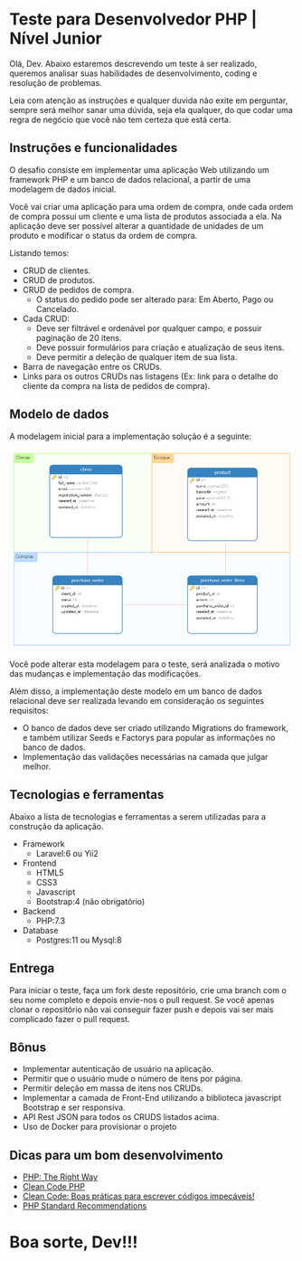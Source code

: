 # Teste para Desenvolvedor PHP | Nível Junior

Olá, Dev.  Abaixo estaremos descrevendo um teste á ser realizado, queremos analisar suas habilidades de desenvolvimento, coding e resolução de problemas. 

Leia com atenção as instruções e qualquer duvida não exite em perguntar, sempre será melhor sanar uma dúvida, seja ela qualquer, do que codar uma regra de negócio que você não tem certeza que está certa. 

## Instruções e funcionalidades

O desafio consiste em implementar uma aplicação Web utilizando um framework PHP e um banco de dados relacional, a partir de uma modelagem de dados inicial.

Você vai criar uma aplicação para uma ordem de compra, onde cada ordem de compra possui um cliente e uma lista de produtos associada a ela. Na aplicação deve ser possível alterar a quantidade de unidades de um produto e modificar o status da ordem de compra.

Listando temos:
- CRUD de clientes.
- CRUD de produtos.
- CRUD de pedidos de compra.
  - O status do pedido pode ser alterado para: Em Aberto, Pago ou Cancelado.
- Cada CRUD:
  - Deve ser filtrável e ordenável por qualquer campo, e possuir paginação de 20 itens.
  - Deve possuir formulários para criação e atualização de seus itens.
  - Deve permitir a deleção de qualquer item de sua lista.
- Barra de navegação entre os CRUDs.
- Links para os outros CRUDs nas listagens (Ex: link para o detalhe do cliente da compra na lista de pedidos de compra).

## Modelo de dados

A modelagem inicial para a implementação solução é a seguinte:

[![](./doc/model.png)]()

Você pode alterar esta modelagem para o teste, será analizada o motivo das mudanças e implementação das modificações.

Além disso, a implementação deste modelo em um banco de dados relacional deve ser realizada levando em consideração os seguintes requisitos:

- O banco de dados deve ser criado utilizando Migrations do framework, e também utilizar Seeds e Factorys para popular as informações no banco de dados.
- Implementação das validações necessárias na camada que julgar melhor. 

## Tecnologias e ferramentas

Abaixo a lista de tecnologias e ferramentas a serem utilizadas para a construção da aplicação.

- Framework
  - Laravel:6 ou Yii2
- Frontend
    - HTML5
    - CSS3
    - Javascript
    - Bootstrap:4 (não obrigatório)
- Backend
  - PHP:7.3
- Database
  - Postgres:11 ou Mysql:8  

## Entrega

Para iniciar o teste, faça um fork deste repositório, crie uma branch com o seu nome completo e depois envie-nos o pull request. Se você apenas clonar o repositório não vai conseguir fazer push e depois vai ser mais complicado fazer o pull request.

## Bônus

- Implementar autenticação de usuário na aplicação.
- Permitir que o usuário mude o número de itens por página.
- Permitir deleção em massa de itens nos CRUDs.
- Implementar a camada de Front-End utilizando a biblioteca javascript Bootstrap e ser responsiva.
- API Rest JSON para todos os CRUDS listados acima.
- Uso de Docker para provisionar o projeto

## Dicas para um bom desenvolvimento

- [PHP: The Right Way](http://br.phptherightway.com)
- [Clean Code PHP](https://github.com/jupeter/clean-code-php)
- [Clean Code: Boas práticas para escrever códigos impecáveis!](https://medium.com/joaorobertopb/2-clean-code-boas-pr%C3%A1ticas-para-escrever-c%C3%B3digos-impec%C3%A1veis-361997b3c8b5)
- [PHP Standard Recommendations](https://www.php-fig.org/)

# Boa sorte, Dev!!!
